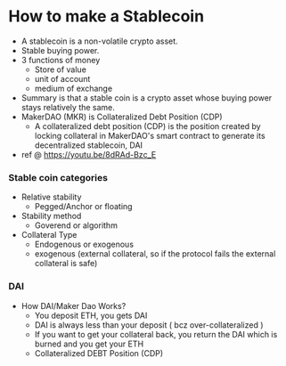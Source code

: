 # How to make a Stablecoin 
- A stablecoin is a non-volatile crypto asset.
- Stable buying power.
- 3 functions of money 
    - Store of value
    - unit of account
    - medium of exchange
- Summary is that a stable coin is a crypto asset whose buying power stays relatively the same.
- MakerDAO (MKR) is Collateralized Debt Position (CDP)
    - A collateralized debt position (CDP) is the position created by locking collateral in MakerDAO's smart contract to generate its decentralized stablecoin, DAI
- ref @ https://youtu.be/8dRAd-Bzc_E

### Stable coin categories
- Relative stability
    - Pegged/Anchor or floating
- Stability method
    - Goverend or algorithm 
- Collateral Type
    - Endogenous or exogenous
    - exogenous (external collateral, so if the protocol fails the external collateral is safe)
    
### DAI
- How DAI/Maker Dao Works?
    - You deposit ETH, you gets DAI
    - DAI is always less than your deposit ( bcz over-collateralized )
    - If you want to get your collateral back, you return the DAI which is burned and you get your ETH
    - Collateralized DEBT Position (CDP)